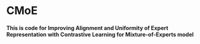 # CMoE
#### This is code for Improving Alignment and Uniformity of Expert Representation with Contrastive Learning for Mixture-of-Experts model
